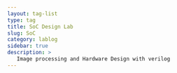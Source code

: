 ```yaml
---
layout: tag-list
type: tag
title: SoC Design Lab
slug: SoC
category: lablog
sidebar: true
description: >
   Image processing and Hardware Design with verilog
---
```

